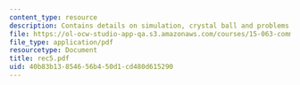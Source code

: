 ```yaml
---
content_type: resource
description: Contains details on simulation, crystal ball and problems.
file: https://ol-ocw-studio-app-qa.s3.amazonaws.com/courses/15-063-communicating-with-data-summer-2003/40b83b13854656b450d1cd480d615290_rec5.pdf
file_type: application/pdf
resourcetype: Document
title: rec5.pdf
uid: 40b83b13-8546-56b4-50d1-cd480d615290
---
```

